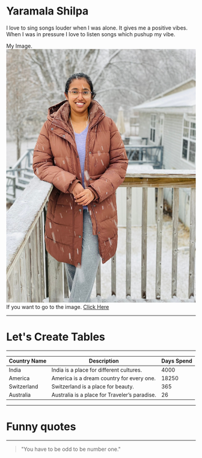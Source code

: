 # Yaramala Shilpa

I love to sing songs louder when I was alone. It gives me a positive vibes. When I was in pressure I love to listen songs which pushup my vibe.

My Image. ![myself](https://github.com/s559152/assignment2-Shilpa/blob/main/shilpa.jpeg)
If you want to go to the image.
[Click Here](https://github.com/s559152/assignment2-Shilpa/blob/main/shilpa.jpeg)

---
# Let's Create Tables
---
| Country Name | Description                                   | Days Spend |
|------------- |-----------------------------------------------|----------- |
| India        | India is a place for different cultures.      | 4000       |
| America      | America is a dream country for every one.     | 18250      |  
| Switzerland  | Switzerland is a place for beauty.            | 365        |
| Australia    | Australia is a place for Traveler’s paradise. | 26         |


---
# Funny quotes
---
>"You have to be odd to be number one." 